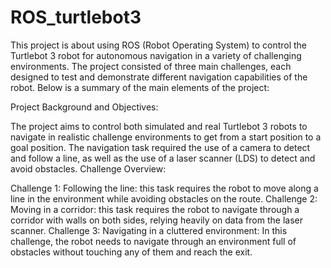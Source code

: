 # ROS_turtlebot3
This project is about using ROS (Robot Operating System) to control the Turtlebot 3 robot for autonomous navigation in a variety of challenging environments. The project consisted of three main challenges, each designed to test and demonstrate different navigation capabilities of the robot. Below is a summary of the main elements of the project:

Project Background and Objectives:

The project aims to control both simulated and real Turtlebot 3 robots to navigate in realistic challenge environments to get from a start position to a goal position.
The navigation task required the use of a camera to detect and follow a line, as well as the use of a laser scanner (LDS) to detect and avoid obstacles.
Challenge Overview:

Challenge 1: Following the line: this task requires the robot to move along a line in the environment while avoiding obstacles on the route.
Challenge 2: Moving in a corridor: this task requires the robot to navigate through a corridor with walls on both sides, relying heavily on data from the laser scanner.
Challenge 3: Navigating in a cluttered environment: In this challenge, the robot needs to navigate through an environment full of obstacles without touching any of them and reach the exit.

